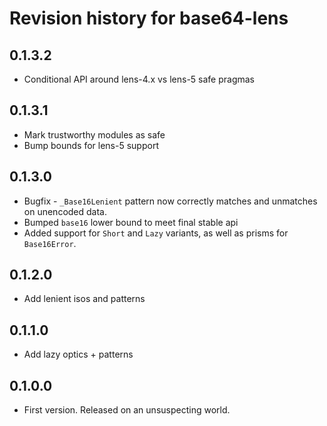 # Revision history for base64-lens

## 0.1.3.2

* Conditional API around lens-4.x vs lens-5 safe pragmas

## 0.1.3.1

* Mark trustworthy modules as safe
* Bump bounds for lens-5 support

## 0.1.3.0

* Bugfix - `_Base16Lenient` pattern now correctly matches and unmatches on unencoded data.
* Bumped `base16` lower bound to meet final stable api
* Added support for `Short` and `Lazy` variants, as well as prisms for `Base16Error`.

## 0.1.2.0

* Add lenient isos and patterns

## 0.1.1.0

* Add lazy optics + patterns

## 0.1.0.0

* First version. Released on an unsuspecting world.
